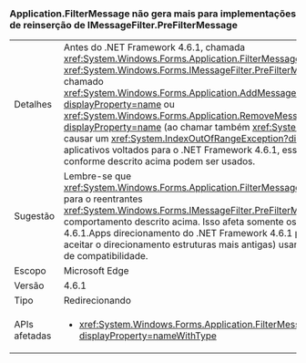 ### <a name="applicationfiltermessage-no-longer-throws-for-re-entrant-implementations-of-imessagefilterprefiltermessage"></a>Application.FilterMessage não gera mais para implementações de reinserção de IMessageFilter.PreFilterMessage

|   |   |
|---|---|
|Detalhes|Antes do .NET Framework 4.6.1, chamada <xref:System.Windows.Forms.Application.FilterMessage(System.Windows.Forms.Message@)> com um <xref:System.Windows.Forms.IMessageFilter.PreFilterMessage(System.Windows.Forms.Message@)> que chamado <xref:System.Windows.Forms.Application.AddMessageFilter(System.Windows.Forms.IMessageFilter)?displayProperty=name> ou <xref:System.Windows.Forms.Application.RemoveMessageFilter(System.Windows.Forms.IMessageFilter)?displayProperty=name> (ao chamar também <xref:System.Windows.Forms.Application.DoEvents>) pode causar um <xref:System.IndexOutOfRangeException?displayProperty=name>. Começando com os aplicativos voltados para o .NET Framework 4.6.1, essa exceção não é gerada e filtros reentrantes conforme descrito acima podem ser usados.|
|Sugestão|Lembre-se que <xref:System.Windows.Forms.Application.FilterMessage(System.Windows.Forms.Message@)> não lançará para o reentrantes <xref:System.Windows.Forms.IMessageFilter.PreFilterMessage(System.Windows.Forms.Message@)> comportamento descrito acima. Isso afeta somente os aplicativos voltados para o .NET Framework 4.6.1.Apps direcionamento do .NET Framework 4.6.1 pode recusar essa alteração (ou aplicativos podem aceitar o direcionamento estruturas mais antigas) usando o [DontSupportReentrantFilterMessage](~/docs/framework/migration-guide/mitigation-custom-imessagefilter-prefiltermessage-implementations.md#mitigation) opção de compatibilidade.|
|Escopo|Microsoft Edge|
|Versão|4.6.1|
|Tipo|Redirecionando|
|APIs afetadas|<ul><li><xref:System.Windows.Forms.Application.FilterMessage(System.Windows.Forms.Message@)?displayProperty=nameWithType></li></ul>|

